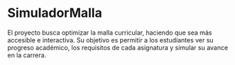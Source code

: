 # SimuladorMalla
El proyecto busca optimizar la malla curricular, haciendo que sea más accesible e interactiva. Su objetivo es permitir a los estudiantes ver su progreso académico, los requisitos de cada asignatura y simular su avance en la carrera.
